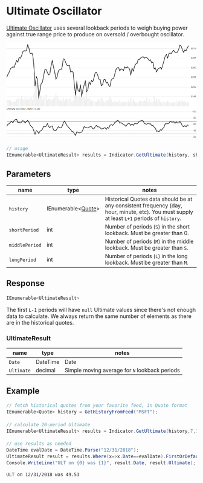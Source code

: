 ﻿# Ultimate Oscillator

[Ultimate Oscillator](https://en.wikipedia.org/wiki/Ultimate_oscillator) uses several lookback periods to weigh buying power against true range price to produce on oversold / overbought oscillator.

![image](chart.png)

```csharp
// usage
IEnumerable<UltimateResult> results = Indicator.GetUltimate(history, shortPeriod, middlePeriod, longPeriod);  
```

## Parameters

| name | type | notes
| -- |-- |--
| `history` | IEnumerable\<[Quote](../../docs/GUIDE.md#quote)\> | Historical Quotes data should be at any consistent frequency (day, hour, minute, etc).  You must supply at least `L+1` periods of `history`.
| `shortPeriod` | int | Number of periods (`S`) in the short lookback.  Must be greater than 0.
| `middlePeriod` | int | Number of periods (`M`) in the middle lookback.  Must be greater than `S`.
| `longPeriod` | int | Number of periods (`L`) in the long lookback.  Must be greater than `M`.

## Response

```csharp
IEnumerable<UltimateResult>
```

The first `L-1` periods will have `null` Ultimate values since there's not enough data to calculate.  We always return the same number of elements as there are in the historical quotes.

### UltimateResult

| name | type | notes
| -- |-- |--
| `Date` | DateTime | Date
| `Ultimate` | decimal | Simple moving average for `N` lookback periods

## Example

```csharp
// fetch historical quotes from your favorite feed, in Quote format
IEnumerable<Quote> history = GetHistoryFromFeed("MSFT");

// calculate 20-period Ultimate
IEnumerable<UltimateResult> results = Indicator.GetUltimate(history,7,14,28);

// use results as needed
DateTime evalDate = DateTime.Parse("12/31/2018");
UltimateResult result = results.Where(x=>x.Date==evalDate).FirstOrDefault();
Console.WriteLine("ULT on {0} was {1}", result.Date, result.Ultimate);
```

```bash
ULT on 12/31/2018 was 49.53
```
